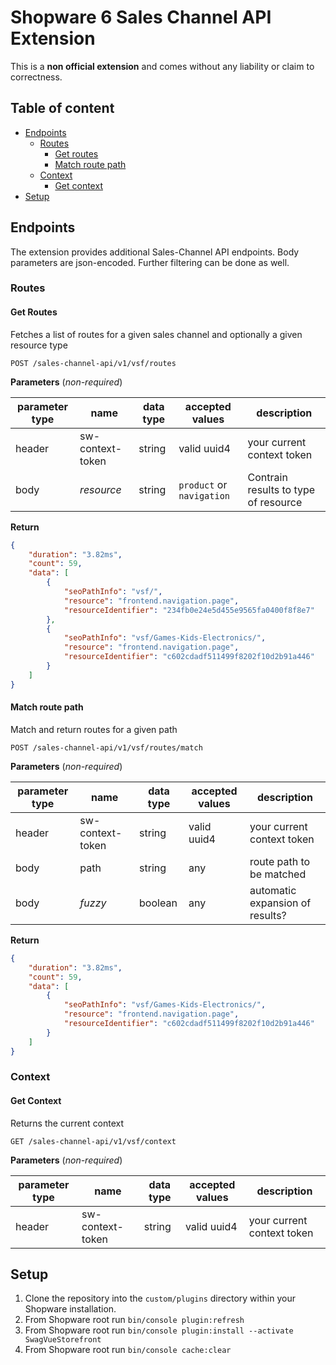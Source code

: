 # Shopware 6 Sales Channel API Extension

This is a **non official extension** and comes without any liability or claim to correctness.

## Table of content

* [Endpoints](#endpoints)
    * [Routes](#routes)
        * [Get routes](#get-routes)
        * [Match route path](#match-route-path)
    * [Context](context)
        * [Get context](#get-context)
* [Setup](#setup)

## Endpoints

The extension provides additional Sales-Channel API endpoints. Body parameters are json-encoded. Further filtering can be done as well.

### Routes

#### Get Routes

Fetches a list of routes for a given sales channel and optionally a given resource type

```
POST /sales-channel-api/v1/vsf/routes
``` 
    
**Parameters** (*non-required*)

|parameter type|name|data type|accepted values|description|
|---|---|---|---|---|
|header|sw-context-token|string|valid uuid4|your current context token|
|body|*resource*|string|`product` or `navigation`|Contrain results to type of resource|

**Return**

```json
{
    "duration": "3.82ms",
    "count": 59,
    "data": [
        {
            "seoPathInfo": "vsf/",
            "resource": "frontend.navigation.page",
            "resourceIdentifier": "234fb0e24e5d455e9565fa0400f8f8e7"
        },
        {
            "seoPathInfo": "vsf/Games-Kids-Electronics/",
            "resource": "frontend.navigation.page",
            "resourceIdentifier": "c602cdadf511499f8202f10d2b91a446"
        }
    ]
}
```

#### Match route path

Match and return routes for a given path

```
POST /sales-channel-api/v1/vsf/routes/match
``` 

**Parameters** (*non-required*)

|parameter type|name|data type|accepted values|description|
|---|---|---|---|---|
|header|sw-context-token|string|valid uuid4|your current context token|
|body|path|string|any|route path to be matched|
|body|*fuzzy*|boolean|any|automatic expansion of results?|

**Return**

```json
{
    "duration": "3.82ms",
    "count": 59,
    "data": [
        {
            "seoPathInfo": "vsf/Games-Kids-Electronics/",
            "resource": "frontend.navigation.page",
            "resourceIdentifier": "c602cdadf511499f8202f10d2b91a446"
        }
    ]
}
```

### Context

#### Get Context

Returns the current context

```
GET /sales-channel-api/v1/vsf/context
``` 
    
**Parameters** (*non-required*)

|parameter type|name|data type|accepted values|description|
|---|---|---|---|---|
|header|sw-context-token|string|valid uuid4|your current context token|

## Setup

1. Clone the repository into the `custom/plugins` directory within your Shopware installation.
2. From Shopware root run `bin/console plugin:refresh`
3. From Shopware root run `bin/console plugin:install --activate SwagVueStorefront`
4. From Shopware root run `bin/console cache:clear`
